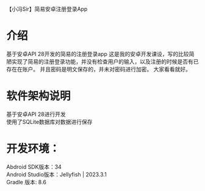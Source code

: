 【小冯Sir】简易安卓注册登录App
# 介绍
基于安卓API 28开发的简易的注册登录app
这是我的安卓开发课设，写的比较简陋实现了简易的注册登录功能，并没有检查用户的输入，以及注册的时候是否有已存在在账户。
并且密码是明文保存的，并未对密码进行加密。
大家看看就好。
# 软件架构说明
基于安卓API 28进行开发<br />
使用了SQLite数据库对数据进行保存<br />

# 开发环境：
Abdroid SDK版本：34<br />
Android Studio版本：Jellyfish | 2023.3.1<br />
Gradle 版本: 8.6<br />


